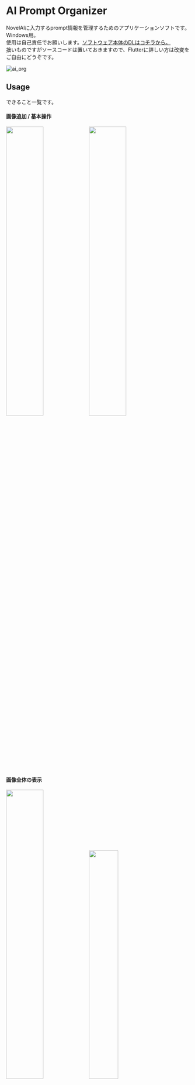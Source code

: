 # AI Prompt Organizer

NovelAIに入力するprompt情報を管理するためのアプリケーションソフトです。Windows用。  
使用は自己責任でお願いします。[ソフトウェア本体のDLはコチラから。](https://github.com/yoshis777/ai_prompt_organizer/releases/latest/)  
拙いものですがソースコードは置いておきますので、Flutterに詳しい方は改変をご自由にどうぞです。

![ai_org](https://user-images.githubusercontent.com/32704339/197323944-ad38d9cb-215b-45c6-9245-468413506d2b.JPG)

## Usage
できること一覧です。

#### 画像追加 / 基本操作
<img src="https://user-images.githubusercontent.com/32704339/197325679-10287c0a-fff3-41fd-a2fe-fec207dc4b41.jpg" width="45%"><img src="https://user-images.githubusercontent.com/32704339/197325885-b50b312b-6a32-4c6e-9d49-75072e4644a2.jpg" width="45%">

#### 画像全体の表示
<img src="https://user-images.githubusercontent.com/32704339/197326032-7aca1322-5f2b-474d-87e0-3b61490b6c5d.jpg" width="45%"><img src="https://user-images.githubusercontent.com/32704339/197326052-3139eea4-1a1e-4192-b5a2-5f07e54b35ef.JPG" width="40%">

#### 画像一覧（ギャラリーページ）の表示
<img src="https://user-images.githubusercontent.com/32704339/197324813-2b8613e3-7762-45b0-a547-95d4bf24a8a2.jpg" width="45%"><img src="https://user-images.githubusercontent.com/32704339/197324843-8997e2d9-1d6b-41fa-bcf0-a4e7459fae4c.JPG" width="40%">

#### プロンプト情報の検索
<img src="https://user-images.githubusercontent.com/32704339/197324541-7290f3af-dd44-4808-91c4-2a66313f4c72.jpg" width="45%"><img src="https://user-images.githubusercontent.com/32704339/197324655-d65e4ac3-72c2-433e-99f2-6083064fd2d9.jpg" width="40%">

#### 指定したプロンプト情報へ移動
<img src="https://user-images.githubusercontent.com/32704339/197326315-86f88e64-9766-4713-aa2e-572abda671f0.jpg" width="45%"><img src="https://user-images.githubusercontent.com/32704339/197326210-a75911b4-d333-426e-9a5d-8aab41188ec4.JPG" width="40%">

### その他仕様
* 画像追加時
  * 複数のファイルを選択し、一括で追加可能
  * 同名のファイルは省く
  * リストの一番上のUndesiredContent等の項目を引き継ぐ
* 検索対象
  * prompt, descriptionは部分一致検索
  * seedは全一致検索
  * キーワードをコンマで区切るとAND検索(1girl, anime)
## 移行方法
v1.1のzipファイルを解凍し、[ai_prompt_organizer.exe]があるフォルダに  
v1.0の[organizer_db]フォルダをまるごとコピーしてから起動するとv1.0のデータを使用できます。
## 更新履歴
### v1.1（2022/10/30）
* 画像１枚表示画面で、以下で前後の画像に移動できるように（windowsフォトアプリの操作感）
  * 進むボタン戻るボタンを押下する
  * マウスホイールを前後する
* 画像１枚表示画面から前のページに戻った場合、指定の画像にスクロールするように対応
* 検索ボックスにテキスト削除ボタンを追加
* seedは数字入力のみ許可するように対応
